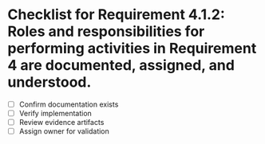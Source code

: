 # Checklist for Requirement 4.1.2: Roles and responsibilities for performing activities in Requirement 4 are documented, assigned, and understood.

- [ ] Confirm documentation exists
- [ ] Verify implementation
- [ ] Review evidence artifacts
- [ ] Assign owner for validation

